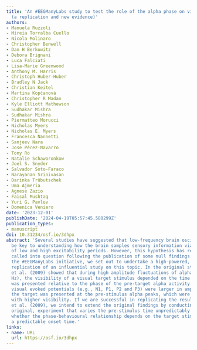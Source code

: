 ```yaml
---
title: 'An #EEGManyLabs study to test the role of the alpha phase on visual perception
  (a replication and new evidence)'
authors:
- Manuela Ruzzoli
- Mireia Torralba Cuello
- Nicola Molinaro
- Christopher Benwell
- Dan H Berkowitz
- Debora Brignani
- Luca Falciati
- Lisa-Marie Greenwood
- Anthony M. Harris
- Christoph Huber-Huber
- Bradley N Jack
- Christian Keitel
- Martina Kopčanová
- Christopher R Madan
- Kyle Elliott Mathewson
- Sudhakar Mishra
- Sudhakar Mishra
- Piermatteo Morucci
- Nicholas Myers
- Nicholas E. Myers
- Francesca Nannetti
- Sanjeev Nara
- Jose Pérez-Navarro
- Tony Ro
- Natalie Schaworonkow
- Joel S. Snyder
- Salvador Soto-Faraco
- Narayanan Srinivasan
- Darinka Trübutschek
- Uma Ajmeria
- Agnese Zazio
- Faisal Mushtaq
- Yuri G. Pavlov
- Domenica Veniero
date: '2023-12-01'
publishDate: '2024-04-19T05:57:45.580299Z'
publication_types:
- manuscript
doi: 10.31234/osf.io/3dhpx
abstract: 'Several studies have suggested that low-frequency brain oscillations could
  be key to understanding how the brain samples sensory information via rhythmic alternation
  of low and high excitability periods. However, this hypothesis has recently been
  called into question following the publication of some null findings. As part of
  the #EEGManyLabs initiative, we set out to undertake a high-powered, multi-site
  replication of an influential study on this topic. In the original study, Mathewson
  et al. (2009) showed that during high amplitude fluctuations of alpha activity (8-13
  Hz), the visibility of a visual target stimulus depended on the time the target
  was presented relative to the phase of the pre-target alpha activity. Furthermore,
  visual evoked potentials (e.g., N1, P1, P2 and P3) were larger in amplitude when
  the target was presented at the pre-stimulus alpha peaks, which were also associated
  with higher visibility. If we are successful in replicating the results of Mathewson
  et al. (2009), we intend to extend the original findings by conducting a second,
  original, experiment that varies the pre-stimulus time unpredictably to determine
  whether the phase-behavioural relationship depends on the target stimulus having
  a predictable onset time.'
links:
- name: URL
  url: https://osf.io/3dhpx
---
```

